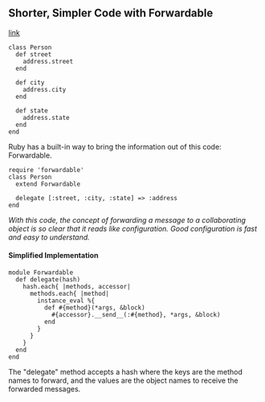 ## Shorter, Simpler Code with Forwardable
[link](http://www.saturnflyer.com/blog/jim/2014/11/15/shorter-simpler-code-with-forwardable/)

    class Person
      def street
        address.street
      end

      def city
        address.city
      end

      def state
        address.state
      end
    end

Ruby has a built-in way to bring the information out of this code: Forwardable.

    require 'forwardable'
    class Person
      extend Forwardable

      delegate [:street, :city, :state] => :address
    end

*With this code, the concept of forwarding a message to a collaborating object is so clear that it reads like configuration. Good configuration is fast and easy to understand.*

#### Simplified Implementation

    module Forwardable
      def delegate(hash)
        hash.each{ |methods, accessor|
          methods.each{ |method|
            instance_eval %{
              def #{method}(*args, &block)
                #{accessor}.__send__(:#{method}, *args, &block)
              end
            }
          }
        }
      end
    end

The "delegate" method accepts a hash where the keys are the method names to forward, and the values are the object names to receive the forwarded messages.
